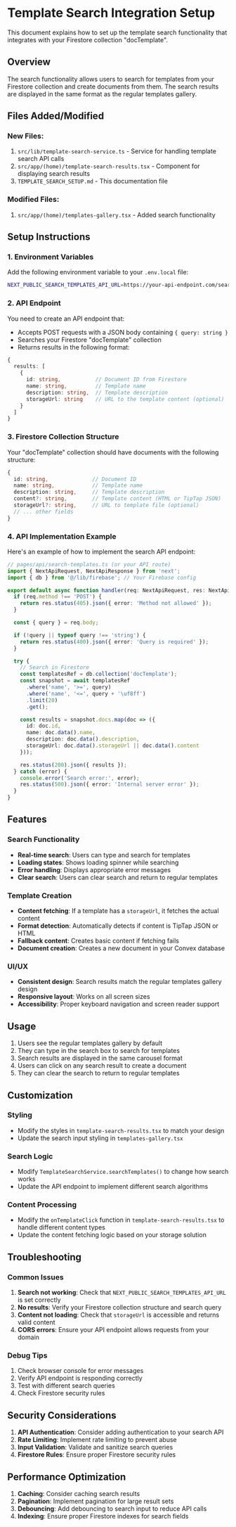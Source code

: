 # Template Search Integration Setup

This document explains how to set up the template search functionality that integrates with your Firestore collection "docTemplate".

## Overview

The search functionality allows users to search for templates from your Firestore collection and create documents from them. The search results are displayed in the same format as the regular templates gallery.

## Files Added/Modified

### New Files:
1. `src/lib/template-search-service.ts` - Service for handling template search API calls
2. `src/app/(home)/template-search-results.tsx` - Component for displaying search results
3. `TEMPLATE_SEARCH_SETUP.md` - This documentation file

### Modified Files:
1. `src/app/(home)/templates-gallery.tsx` - Added search functionality

## Setup Instructions

### 1. Environment Variables

Add the following environment variable to your `.env.local` file:

```bash
NEXT_PUBLIC_SEARCH_TEMPLATES_API_URL=https://your-api-endpoint.com/search-templates
```

### 2. API Endpoint

You need to create an API endpoint that:
- Accepts POST requests with a JSON body containing `{ query: string }`
- Searches your Firestore "docTemplate" collection
- Returns results in the following format:

```typescript
{
  results: [
    {
      id: string,           // Document ID from Firestore
      name: string,         // Template name
      description: string,  // Template description
      storageUrl: string    // URL to the template content (optional)
    }
  ]
}
```

### 3. Firestore Collection Structure

Your "docTemplate" collection should have documents with the following structure:

```typescript
{
  id: string,              // Document ID
  name: string,            // Template name
  description: string,     // Template description
  content?: string,        // Template content (HTML or TipTap JSON)
  storageUrl?: string,     // URL to template file (optional)
  // ... other fields
}
```

### 4. API Implementation Example

Here's an example of how to implement the search API endpoint:

```typescript
// pages/api/search-templates.ts (or your API route)
import { NextApiRequest, NextApiResponse } from 'next';
import { db } from '@/lib/firebase'; // Your Firebase config

export default async function handler(req: NextApiRequest, res: NextApiResponse) {
  if (req.method !== 'POST') {
    return res.status(405).json({ error: 'Method not allowed' });
  }

  const { query } = req.body;

  if (!query || typeof query !== 'string') {
    return res.status(400).json({ error: 'Query is required' });
  }

  try {
    // Search in Firestore
    const templatesRef = db.collection('docTemplate');
    const snapshot = await templatesRef
      .where('name', '>=', query)
      .where('name', '<=', query + '\uf8ff')
      .limit(20)
      .get();

    const results = snapshot.docs.map(doc => ({
      id: doc.id,
      name: doc.data().name,
      description: doc.data().description,
      storageUrl: doc.data().storageUrl || doc.data().content
    }));

    res.status(200).json({ results });
  } catch (error) {
    console.error('Search error:', error);
    res.status(500).json({ error: 'Internal server error' });
  }
}
```

## Features

### Search Functionality
- **Real-time search**: Users can type and search for templates
- **Loading states**: Shows loading spinner while searching
- **Error handling**: Displays appropriate error messages
- **Clear search**: Users can clear search and return to regular templates

### Template Creation
- **Content fetching**: If a template has a `storageUrl`, it fetches the actual content
- **Format detection**: Automatically detects if content is TipTap JSON or HTML
- **Fallback content**: Creates basic content if fetching fails
- **Document creation**: Creates a new document in your Convex database

### UI/UX
- **Consistent design**: Search results match the regular templates gallery design
- **Responsive layout**: Works on all screen sizes
- **Accessibility**: Proper keyboard navigation and screen reader support

## Usage

1. Users see the regular templates gallery by default
2. They can type in the search box to search for templates
3. Search results are displayed in the same carousel format
4. Users can click on any search result to create a document
5. They can clear the search to return to regular templates

## Customization

### Styling
- Modify the styles in `template-search-results.tsx` to match your design
- Update the search input styling in `templates-gallery.tsx`

### Search Logic
- Modify `TemplateSearchService.searchTemplates()` to change how search works
- Update the API endpoint to implement different search algorithms

### Content Processing
- Modify the `onTemplateClick` function in `template-search-results.tsx` to handle different content types
- Update the content fetching logic based on your storage solution

## Troubleshooting

### Common Issues

1. **Search not working**: Check that `NEXT_PUBLIC_SEARCH_TEMPLATES_API_URL` is set correctly
2. **No results**: Verify your Firestore collection structure and search query
3. **Content not loading**: Check that `storageUrl` is accessible and returns valid content
4. **CORS errors**: Ensure your API endpoint allows requests from your domain

### Debug Tips

1. Check browser console for error messages
2. Verify API endpoint is responding correctly
3. Test with different search queries
4. Check Firestore security rules

## Security Considerations

1. **API Authentication**: Consider adding authentication to your search API
2. **Rate Limiting**: Implement rate limiting to prevent abuse
3. **Input Validation**: Validate and sanitize search queries
4. **Firestore Rules**: Ensure proper Firestore security rules

## Performance Optimization

1. **Caching**: Consider caching search results
2. **Pagination**: Implement pagination for large result sets
3. **Debouncing**: Add debouncing to search input to reduce API calls
4. **Indexing**: Ensure proper Firestore indexes for search fields

